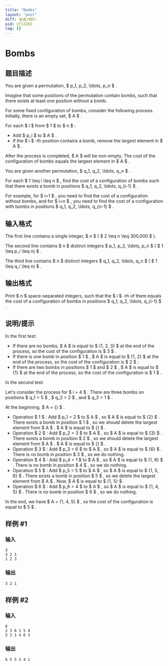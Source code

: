 ```yaml
---
title: "Bombs"
layout: "post"
diff: 省选/NOI-
pid: CF1326E
tag: []
---
```


# Bombs

## 题目描述

You are given a permutation, $ p_1, p_2, \ldots, p_n $ .

Imagine that some positions of the permutation contain bombs, such that there exists at least one position without a bomb.

For some fixed configuration of bombs, consider the following process. Initially, there is an empty set, $ A $ .

For each $ i $ from $ 1 $ to $ n $ :

- Add $ p_i $ to $ A $ .
- If the $ i $ -th position contains a bomb, remove the largest element in $ A $ .

After the process is completed, $ A $ will be non-empty. The cost of the configuration of bombs equals the largest element in $ A $ .

You are given another permutation, $ q_1, q_2, \ldots, q_n $ .

For each $ 1 \leq i \leq n $ , find the cost of a configuration of bombs such that there exists a bomb in positions $ q_1, q_2, \ldots, q_{i-1} $ .

For example, for $ i=1 $ , you need to find the cost of a configuration without bombs, and for $ i=n $ , you need to find the cost of a configuration with bombs in positions $ q_1, q_2, \ldots, q_{n-1} $ .

## 输入格式

The first line contains a single integer, $ n $ ( $ 2 \leq n \leq 300\,000 $ ).

The second line contains $ n $ distinct integers $ p_1, p_2, \ldots, p_n $ ( $ 1 \leq p_i \leq n) $ .

The third line contains $ n $ distinct integers $ q_1, q_2, \ldots, q_n $ ( $ 1 \leq q_i \leq n) $ .

## 输出格式

Print $ n $ space-separated integers, such that the $ i $ -th of them equals the cost of a configuration of bombs in positions $ q_1, q_2, \ldots, q_{i-1} $ .

## 说明/提示

In the first test:

- If there are no bombs, $ A $ is equal to $ \{1, 2, 3\} $ at the end of the process, so the cost of the configuration is $ 3 $ .
- If there is one bomb in position $ 1 $ , $ A $ is equal to $ \{1, 2\} $ at the end of the process, so the cost of the configuration is $ 2 $ ;
- If there are two bombs in positions $ 1 $ and $ 2 $ , $ A $ is equal to $ \{1\} $ at the end of the process, so the cost of the configuration is $ 1 $ .

In the second test:

Let's consider the process for $ i = 4 $ . There are three bombs on positions $ q_1 = 5 $ , $ q_2 = 2 $ , and $ q_3 = 1 $ .

At the beginning, $ A = \{\} $ .

- Operation $ 1 $ : Add $ p_1 = 2 $ to $ A $ , so $ A $ is equal to $ \{2\} $ . There exists a bomb in position $ 1 $ , so we should delete the largest element from $ A $ . $ A $ is equal to $ \{\} $ .
- Operation $ 2 $ : Add $ p_2 = 3 $ to $ A $ , so $ A $ is equal to $ \{3\} $ . There exists a bomb in position $ 2 $ , so we should delete the largest element from $ A $ . $ A $ is equal to $ \{\} $ .
- Operation $ 3 $ : Add $ p_3 = 6 $ to $ A $ , so $ A $ is equal to $ \{6\} $ . There is no bomb in position $ 3 $ , so we do nothing.
- Operation $ 4 $ : Add $ p_4 = 1 $ to $ A $ , so $ A $ is equal to $ \{1, 6\} $ . There is no bomb in position $ 4 $ , so we do nothing.
- Operation $ 5 $ : Add $ p_5 = 5 $ to $ A $ , so $ A $ is equal to $ \{1, 5, 6\} $ . There exists a bomb in position $ 5 $ , so we delete the largest element from $ A $ . Now, $ A $ is equal to $ \{1, 5\} $ .
- Operation $ 6 $ : Add $ p_6 = 4 $ to $ A $ , so $ A $ is equal to $ \{1, 4, 5\} $ . There is no bomb in position $ 6 $ , so we do nothing.

In the end, we have $ A = \{1, 4, 5\} $ , so the cost of the configuration is equal to $ 5 $ .

## 样例 #1

### 输入

```
3
3 2 1
1 2 3
```

### 输出

```
3 2 1
```

## 样例 #2

### 输入

```
6
2 3 6 1 5 4
5 2 1 4 6 3
```

### 输出

```
6 5 5 5 4 1
```

